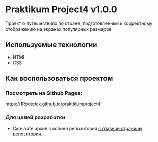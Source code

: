 # Praktikum Project4 v1.0.0
Проект о путешествиях по стране, подготовленный к корректному отображению на экранах популярных размеров
## Используемые технологии
- HTML
- CSS
## Как воспользоваться проектом
### Посмотреть на Github Pages:
https://1Roderick.github.io/praktikumproject4
### Для целей разработки
- Cкачайте архив c копией репозитория [с главной страницы репозитория](https://github.com/1Roderick/praktikumproject4).
